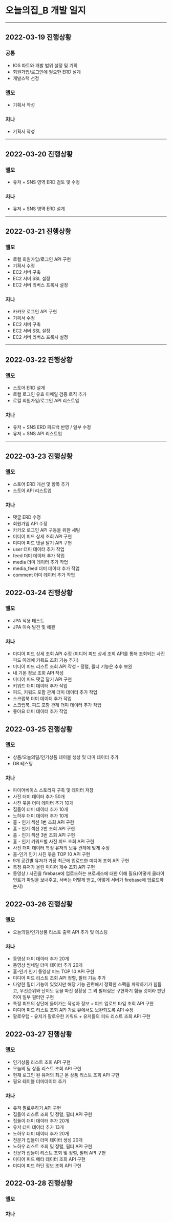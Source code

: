 # 오늘의집\_B 개발 일지

---

## 2022-03-19 진행상황

### 공통

- IOS 파트와 개발 범위 설정 및 기획
- 회원가입/로그인에 필요한 ERD 설계
- 개발스택 선정

### 엘모

- 기획서 작성

### 차나

- 기획서 작성

---

## 2022-03-20 진행상황

### 엘모

- 유저 + SNS 영역 ERD 검토 및 수정

### 차나

- 유저 + SNS 영역 ERD 설계

---

## 2022-03-21 진행상황

### 엘모

- 로컬 회원가입/로그인 API 구현
- 기획서 수정
- EC2 서버 구축
- EC2 서버 SSL 설정
- EC2 서버 리버스 프록시 설정

### 차나

- 카카오 로그인 API 구현
- 기획서 수정
- EC2 서버 구축
- EC2 서버 SSL 설정
- EC2 서버 리버스 프록시 설정

---

## 2022-03-22 진행상황

### 엘모

- 스토어 ERD 설계
- 로컬 로그인 유효 이메일 검증 로직 추가
- 로컬 회원가입/로그인 API 리스트업

### 차나

- 유저 + SNS ERD 피드백 반영 / 일부 수정
- 유저 + SNS API 리스트업

---

## 2022-03-23 진행상황

### 엘모

- 스토어 ERD 개선 및 항목 추가
- 스토어 API 리스트업

### 차나

- 댓글 ERD 수정
- 회원가입 API 수정
- 카카오 로그인 API 구동을 위한 세팅
- 미디어 피드 상세 조회 API 구현
- 미디어 피드 댓글 달기 API 구현
- user 더미 데이터 추가 작업
- feed 더미 데이터 추가 작업
- media 더미 데이터 추가 작업
- media_feed 더미 데이터 추가 작업
- comment 더미 데이터 추가 작업

## 2022-03-24 진행상황

### 엘모

- JPA 적용 테스트
- JPA 이슈 발견 및 해결

### 차나

- 미디어 피드 상세 조회 API 수정 (미디어 피드 상세 조회 API를 통해 조회되는 사진 피드 아래에 키워드 조회 기능 추가)
- 미디어 피드 리스트 조회 API 작성 - 정렬, 필터 기능은 추후 보완
- 내 기본 정보 조회 API 작성
- 미디어 피드 댓글 달기 API 구현
- 키워드 더미 데이터 추가 작업
- 피드, 키워드 포함 관계 더미 데이터 추가 작업
- 스크랩북 더미 데이터 추가 작업
- 스크랩북, 피드 포함 관계 더미 데이터 추가 작업
- 좋아요 더미 데이터 추가 작업

## 2022-03-25 진행상황

### 엘모

- 상품/오늘의딜/인기상품 테이블 생성 및 더미 데이터 추가
- DB 테스팅

### 차나

- 파이어베이스 스토리지 구축 및 데이터 저장
- 사진 더미 데이터 추가 50개
- 사진 묶음 더미 데이터 추가 10개
- 집들이 더미 데이터 추가 10개
- 노하우 더미 데이터 추가 10개
- 홈 - 인기 섹션 1번 조회 API 구현
- 홈 - 인기 섹션 2번 조회 API 구현
- 홈 - 인기 섹션 3번 조회 API 구현
- 홈 - 인기 키워드별 사진 피드 조회 API 구현
- 사진 더미 데이터 특정 유저의 보유 관계에 맞게 수정
- 홈-인기 인기 사진 묶음 TOP 10 API 구현
- 9개 공간별 유저가 가장 최근에 업로드한 미디어 조회 API 구현
- 특정 유저가 올린 미디어 개수 조회 API 구현
- 동영상 / 사진을 firebase에 업로드하는 프로세스에 대한 이해 필요(어떻게 클라이언트가 파일을 보내주고, 서버는 어떻게 받고, 어떻게 서버가 firebase에 업로드하는지)

## 2022-03-26 진행상황

### 엘모

- 오늘의딜/인기상품 리스트 출력 API 추가 및 테스팅

### 차나

- 동영상 더미 데이터 추가 20개
- 동영상 썸네일 더미 데이터 추가 20개
- 홈-인기 인기 동영상 피드 TOP 10 API 구현
- 미디어 피드 리스트 조회 API 정렬, 필터 기능 추가
- 다양한 필터 기능이 있었지만 해당 기능 관련해서 정확한 스펙을 파악하기가 힘들고, 우선순위와 난이도 등을 따진 정황상 그 외 필터링은 구현하기 힘들 것이라 판단하여 일부 필터만 구현
- 특정 피드의 상단에 들어가는 작성자 정보 + 피드 업로드 타임 조회 API 구현
- 미디어 피드 리스트 조회 API 가로 뷰에서도 보완되도록 API 수정
- 팔로우탭 - 유저가 팔로우한 키워드 + 유저들의 피드 리스트 조회 API 구현

## 2022-03-27 진행상황

### 엘모

- 인기상품 리스트 조회 API 구현
- 오늘의 딜 상품 리스트 조회 API 구현
- 현재 로그인 된 유저의 최근 본 상품 리스트 조회 API 구현
- 필요 테이블 더미데이터 추가

### 차나

- 유저 팔로우하기 API 구현
- 집들이 리스트 조회 및 정렬, 필터 API 구현
- 집들이 더미 데이터 추가 20개
- 유저 더미 데이터 추가 13개
- 노하우 더미 데이터 추가 20개
- 전문가 집들이 더미 데이터 생성 20개
- 노하우 리스트 조회 및 정렬, 필터 API 구현
- 전문가 집들이 리스트 조회 및 정렬, 필터 API 구현
- 미디어 피드 메타 데이터 조회 API 구현
- 미디어 피드 하단 정보 조회 API 구현

## 2022-03-28 진행상황

### 엘모

### 차나
